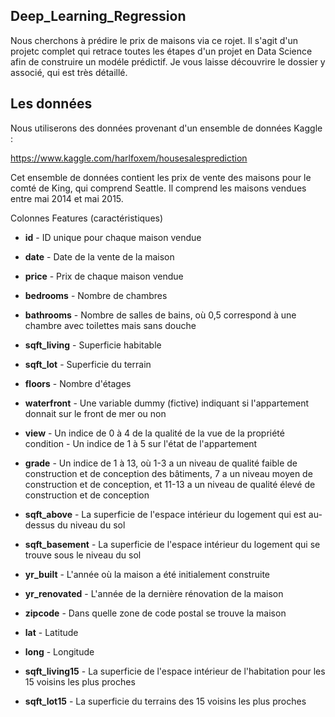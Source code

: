 ## **Deep_Learning_Regression**

Nous cherchons à prédire le prix de maisons via ce rojet. Il s'agit d'un projetc complet qui retrace toutes les étapes d'un projet en Data Science afin de construire un modéle prédictif. Je vous laisse découvrire le dossier y associé, qui est très détaillé.

## **Les données**
Nous utiliserons des données provenant d'un ensemble de données Kaggle :

https://www.kaggle.com/harlfoxem/housesalesprediction

Cet ensemble de données contient les prix de vente des maisons pour le comté de King, qui comprend Seattle. Il comprend les maisons vendues entre mai 2014 et mai 2015. 

Colonnes Features (caractéristiques)

- **id** - ID unique pour chaque maison vendue

- **date** - Date de la vente de la maison

- **price** - Prix de chaque maison vendue

- **bedrooms** - Nombre de chambres

- **bathrooms** - Nombre de salles de bains, où 0,5 correspond à une chambre avec toilettes mais sans douche

- **sqft_living** - Superficie habitable

- **sqft_lot** - Superficie du terrain

- **floors** - Nombre d'étages

- **waterfront** - Une variable dummy (fictive) indiquant si l'appartement donnait sur le front de mer ou non

- **view** - Un indice de 0 à 4 de la qualité de la vue de la propriété
condition - Un indice de 1 à 5 sur l'état de l'appartement

- **grade** - Un indice de 1 à 13, où 1-3 a un niveau de qualité faible de construction et de conception des bâtiments, 7 a un niveau moyen de construction et de conception, et 11-13 a un niveau de qualité élevé de construction et de conception

- **sqft_above** - La superficie de l'espace intérieur du logement qui est au-dessus du niveau du sol

- **sqft_basement** - La superficie de l'espace intérieur du logement qui se trouve sous le niveau du sol

- **yr_built** - L'année où la maison a été initialement construite

- **yr_renovated** - L'année de la dernière rénovation de la maison

- **zipcode** - Dans quelle zone de code postal se trouve la maison

- **lat** - Latitude

- **long** - Longitude

- **sqft_living15** - La superficie de l'espace intérieur de l'habitation pour les 15 voisins les plus proches

- **sqft_lot15** - La superficie du terrains des 15 voisins les plus proches

